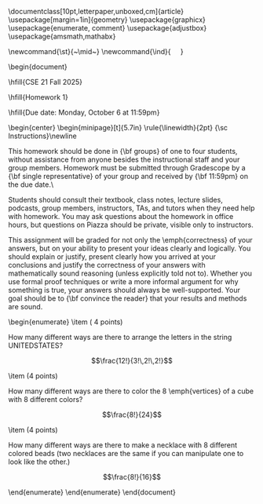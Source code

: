 
\documentclass[10pt,letterpaper,unboxed,cm]{article}
\usepackage[margin=1in]{geometry}
\usepackage{graphicx}
\usepackage{enumerate, comment}
\usepackage{adjustbox}
\usepackage{amsmath,mathabx}

\newcommand{\st}{~\mid~}
\newcommand{\ind}{$~~~~~$}




\begin{document}

\hfill{CSE 21 Fall 2025}

\hfill{Homework 1}

\hfill{Due date: Monday, October 6 at 11:59pm}

\begin{center}
\begin{minipage}[t]{5.7in}
\rule{\linewidth}{2pt}
{\sc Instructions}\newline

This homework should be done in {\bf groups} of one to four students, without assistance from anyone besides the instructional staff and your group members.  Homework must be submitted through Gradescope by a {\bf single representative} of your group and received by {\bf 11:59pm} on the due date.\\
 

Students should consult their textbook, class notes, lecture slides, podcasts, group members, instructors, TAs, and tutors when 
they need help with homework. You may ask questions about the homework in office hours, but questions on Piazza should be private, visible only to instructors. 

This assignment will be graded for not only the \emph{correctness} of your answers, but on your ability to present your ideas clearly and logically. You should explain or justify, present clearly how you arrived at your conclusions and justify the correctness of your answers with mathematically sound reasoning (unless explicitly told not to). Whether you use formal proof techniques or write a more informal argument for why something is true, your answers should always be well-supported. Your goal should be to {\bf convince the reader} that your results and methods are sound.


\begin{enumerate}
\item
( 4 points)

How many different ways are there to arrange the letters in the string UNITEDSTATES?

$$\frac{12!}{3!\,2!\,2!}$$

\item
(4 points)


How many different ways are there to color the 8 \emph{vertices} of a cube with 8 different colors?

$$\frac{8!}{24}$$

\item
(4 points)

How many different ways are there to make a necklace with 8 different colored beads (two necklaces are the same if you can manipulate one to look like the other.)

$$\frac{8!}{16}$$

\end{enumerate}
\end{enumerate}
\end{document}
